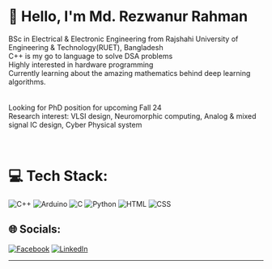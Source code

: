 # 💫 Hello, I'm Md. Rezwanur Rahman
BSc in Electrical & Electronic Engineering from Rajshahi University of Engineering & Technology(RUET), Bangladesh<br>C++ is my go to language to solve DSA problems<br>Highly interested in hardware programming<br>Currently learning about the amazing mathematics behind deep learning algorithms.<br><br><br>Looking for PhD position for upcoming Fall 24<br>Research interest: VLSI design, Neuromorphic computing, Analog & mixed signal IC design, Cyber Physical system  <br><br><br>

# 💻 Tech Stack:
![C++](https://img.shields.io/badge/c++-%2300599C.svg?style=for-the-badge&logo=c%2B%2B&logoColor=white) ![Arduino](https://img.shields.io/badge/-Arduino-00979D?style=for-the-badge&logo=Arduino&logoColor=white) ![C](https://img.shields.io/badge/c-%2300599C.svg?style=for-the-badge&logo=c&logoColor=white) ![Python](https://img.shields.io/badge/python-3670A0?style=for-the-badge&logo=python&logoColor=ffdd54) ![HTML](https://img.shields.io/badge/HTML-239120?style=for-the-badge&logo=html5&logoColor=white) ![CSS](https://img.shields.io/badge/CSS-239120?&style=for-the-badge&logo=css3&logoColor=white)

## 🌐 Socials:
[![Facebook](https://img.shields.io/badge/Facebook-%231877F2.svg?logo=Facebook&logoColor=white)](https://facebook.com/mahadi.mohammad.549/) [![LinkedIn](https://img.shields.io/badge/LinkedIn-%230077B5.svg?logo=linkedin&logoColor=white)](https://linkedin.com/in/md-rezwanur-rahman-76b438177/) 


---
<!-- Proudly created with GPRM ( https://gprm.itsvg.in ) -->

